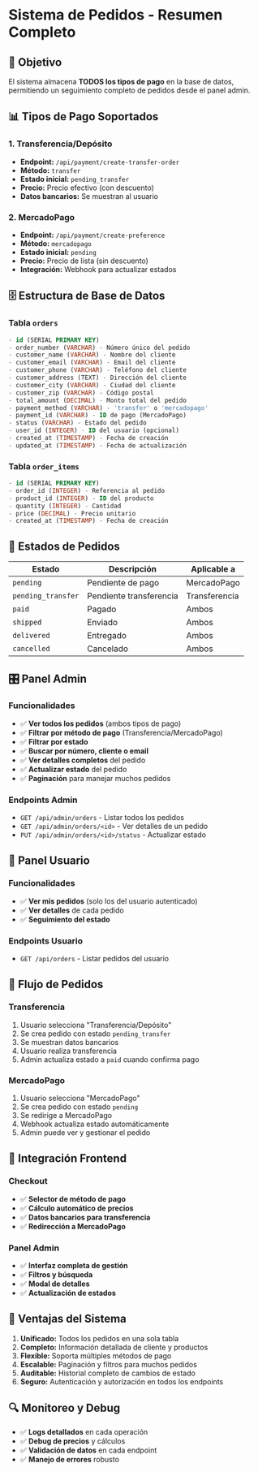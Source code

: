 # Sistema de Pedidos - Resumen Completo

## 🎯 **Objetivo**
El sistema almacena **TODOS los tipos de pago** en la base de datos, permitiendo un seguimiento completo de pedidos desde el panel admin.

## 📊 **Tipos de Pago Soportados**

### 1. **Transferencia/Depósito**
- **Endpoint:** `/api/payment/create-transfer-order`
- **Método:** `transfer`
- **Estado inicial:** `pending_transfer`
- **Precio:** Precio efectivo (con descuento)
- **Datos bancarios:** Se muestran al usuario

### 2. **MercadoPago**
- **Endpoint:** `/api/payment/create-preference`
- **Método:** `mercadopago`
- **Estado inicial:** `pending`
- **Precio:** Precio de lista (sin descuento)
- **Integración:** Webhook para actualizar estados

## 🗄️ **Estructura de Base de Datos**

### Tabla `orders`
```sql
- id (SERIAL PRIMARY KEY)
- order_number (VARCHAR) - Número único del pedido
- customer_name (VARCHAR) - Nombre del cliente
- customer_email (VARCHAR) - Email del cliente
- customer_phone (VARCHAR) - Teléfono del cliente
- customer_address (TEXT) - Dirección del cliente
- customer_city (VARCHAR) - Ciudad del cliente
- customer_zip (VARCHAR) - Código postal
- total_amount (DECIMAL) - Monto total del pedido
- payment_method (VARCHAR) - 'transfer' o 'mercadopago'
- payment_id (VARCHAR) - ID de pago (MercadoPago)
- status (VARCHAR) - Estado del pedido
- user_id (INTEGER) - ID del usuario (opcional)
- created_at (TIMESTAMP) - Fecha de creación
- updated_at (TIMESTAMP) - Fecha de actualización
```

### Tabla `order_items`
```sql
- id (SERIAL PRIMARY KEY)
- order_id (INTEGER) - Referencia al pedido
- product_id (INTEGER) - ID del producto
- quantity (INTEGER) - Cantidad
- price (DECIMAL) - Precio unitario
- created_at (TIMESTAMP) - Fecha de creación
```

## 🔄 **Estados de Pedidos**

| Estado | Descripción | Aplicable a |
|--------|-------------|-------------|
| `pending` | Pendiente de pago | MercadoPago |
| `pending_transfer` | Pendiente transferencia | Transferencia |
| `paid` | Pagado | Ambos |
| `shipped` | Enviado | Ambos |
| `delivered` | Entregado | Ambos |
| `cancelled` | Cancelado | Ambos |

## 🎛️ **Panel Admin**

### Funcionalidades
- ✅ **Ver todos los pedidos** (ambos tipos de pago)
- ✅ **Filtrar por método de pago** (Transferencia/MercadoPago)
- ✅ **Filtrar por estado**
- ✅ **Buscar por número, cliente o email**
- ✅ **Ver detalles completos** del pedido
- ✅ **Actualizar estado** del pedido
- ✅ **Paginación** para manejar muchos pedidos

### Endpoints Admin
- `GET /api/admin/orders` - Listar todos los pedidos
- `GET /api/admin/orders/<id>` - Ver detalles de un pedido
- `PUT /api/admin/orders/<id>/status` - Actualizar estado

## 👤 **Panel Usuario**

### Funcionalidades
- ✅ **Ver mis pedidos** (solo los del usuario autenticado)
- ✅ **Ver detalles** de cada pedido
- ✅ **Seguimiento del estado**

### Endpoints Usuario
- `GET /api/orders` - Listar pedidos del usuario

## 🔧 **Flujo de Pedidos**

### Transferencia
1. Usuario selecciona "Transferencia/Depósito"
2. Se crea pedido con estado `pending_transfer`
3. Se muestran datos bancarios
4. Usuario realiza transferencia
5. Admin actualiza estado a `paid` cuando confirma pago

### MercadoPago
1. Usuario selecciona "MercadoPago"
2. Se crea pedido con estado `pending`
3. Se redirige a MercadoPago
4. Webhook actualiza estado automáticamente
5. Admin puede ver y gestionar el pedido

## 📱 **Integración Frontend**

### Checkout
- ✅ **Selector de método de pago**
- ✅ **Cálculo automático de precios**
- ✅ **Datos bancarios para transferencia**
- ✅ **Redirección a MercadoPago**

### Panel Admin
- ✅ **Interfaz completa de gestión**
- ✅ **Filtros y búsqueda**
- ✅ **Modal de detalles**
- ✅ **Actualización de estados**

## 🚀 **Ventajas del Sistema**

1. **Unificado:** Todos los pedidos en una sola tabla
2. **Completo:** Información detallada de cliente y productos
3. **Flexible:** Soporta múltiples métodos de pago
4. **Escalable:** Paginación y filtros para muchos pedidos
5. **Auditable:** Historial completo de cambios de estado
6. **Seguro:** Autenticación y autorización en todos los endpoints

## 🔍 **Monitoreo y Debug**

- ✅ **Logs detallados** en cada operación
- ✅ **Debug de precios** y cálculos
- ✅ **Validación de datos** en cada endpoint
- ✅ **Manejo de errores** robusto
